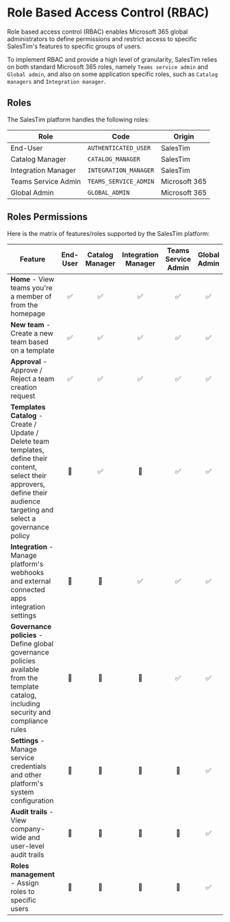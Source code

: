 # Role Based Access Control (RBAC)

<Classification label="public" />

Role based access control (RBAC) enables Microsoft 365 global administrators to define permissions and restrict access to specific SalesTim's features to specific groups of users.

To implement RBAC and provide a high level of granularity, SalesTim relies on both standard Microsoft 365 roles, namely `Teams service admin` and `Global admin`, and also on some application specific roles, such as `Catalog managers` and `Integration manager`.

## Roles
The SalesTim platform handles the following roles:

| Role | Code | Origin |
|------|------|--------|
| End-User | `AUTHENTICATED_USER` | SalesTim |
| Catalog Manager | `CATALOG_MANAGER` | SalesTim |
| Integration Manager | `INTEGRATION_MANAGER` | SalesTim |
| Teams Service Admin | `TEAMS_SERVICE_ADMIN` | Microsoft 365 |
| Global Admin | `GLOBAL_ADMIN` | Microsoft 365 |

## Roles Permissions
Here is the matrix of features/roles supported by the SalesTim platform:

| Feature | End-User | Catalog Manager | Integration Manager | Teams Service Admin | Global Admin |
|-|:-:|:-:|:-:|:-:|:-:|
| **Home** - View teams you're a member of from the homepage | ✅ | ✅ | ✅ | ✅ | ✅ |
| **New team** - Create a new team based on a template | ✅ | ✅ | ✅ | ✅ | ✅ |
| **Approval** - Approve / Reject a team creation request | ✅ | ✅ | ✅ | ✅ | ✅ |
| **Templates Catalog** - Create / Update / Delete team templates, define their content, select their approvers, define their audience targeting and select a governance policy | 🚫 | ✅ | 🚫 | ✅ | ✅ |
| **Integration** - Manage platform's webhooks and external connected apps integration settings | 🚫 | 🚫 | ✅ | ✅ | ✅ |
| **Governance policies** - Define global governance policies available from the template catalog, including security and compliance rules | 🚫 | 🚫 | 🚫 | ✅ | ✅ |
| **Settings** - Manage service credentials and other platform's system configuration | 🚫 | 🚫 | 🚫 | 🚫 | ✅ |
| **Audit trails** - View company-wide and user-level audit trails | 🚫 | 🚫 | 🚫 | 🚫 | ✅ |
| **Roles management** - Assign roles to specific users | 🚫 | 🚫 | 🚫 | 🚫 | ✅ |
